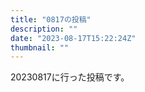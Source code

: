 ```yaml
---
title: "0817の投稿"
description: ""
date: "2023-08-17T15:22:24Z"
thumbnail: ""
---
```

20230817に行った投稿です。
<!--more-->
